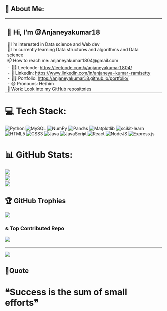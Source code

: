 <h2>💫 About Me:</h2>
<table>
  <tr>
    <td style="vertical-align: top; padding-right: 20px; max-width: 60%;">
      <h2>👋 Hi, I’m @Anjaneyakumar18</h2>
      👀 I’m interested in Data science and Web dev<br>
      🌱 I’m currently learning Data structures and algorithms and Data science<br>
      📫 How to reach me: anjaneyakumar1804@gmail.com<br>
      - 🧑‍💻 Leetcode: <a href="https://leetcode.com/u/anjaneyakumar1804/">https://leetcode.com/u/anjaneyakumar1804/</a><br>
      - 🔗 LinkedIn: <a href="https://www.linkedin.com/in/anjaneya-kumar-ramisetty">https://www.linkedin.com/in/anjaneya-kumar-ramisetty</a><br>
      - 👨‍💻 Portfolio: <a href="https://anjaneyakumar18.github.io/portfolio/">https://anjaneyakumar18.github.io/portfolio/</a><br>
      - 😄 Pronouns: He/him<br>
      📁 Work: Look into my GitHub repositories
    </td>
    <td style="vertical-align: top;">
      <div style="border-radius: 50%;>
      <img src="https://raw.githubusercontent.com/Anjaneyakumar18/portfolio/main/images/ak2.jpg" alt="Anjaneya Kumar" width="300" height="300" style="border-radius: 50%;" />
      </div>
    </td>
  </tr>
</table>




# 💻 Tech Stack:
![Python](https://img.shields.io/badge/python-3670A0?style=for-the-badge&logo=python&logoColor=ffdd54) ![MySQL](https://img.shields.io/badge/mysql-4479A1.svg?style=for-the-badge&logo=mysql&logoColor=white) ![NumPy](https://img.shields.io/badge/numpy-%23013243.svg?style=for-the-badge&logo=numpy&logoColor=white) ![Pandas](https://img.shields.io/badge/pandas-%23150458.svg?style=for-the-badge&logo=pandas&logoColor=white) ![Matplotlib](https://img.shields.io/badge/Matplotlib-%23ffffff.svg?style=for-the-badge&logo=Matplotlib&logoColor=black) ![scikit-learn](https://img.shields.io/badge/scikit--learn-%23F7931E.svg?style=for-the-badge&logo=scikit-learn&logoColor=white) ![HTML5](https://img.shields.io/badge/html5-%23E34F26.svg?style=for-the-badge&logo=html5&logoColor=white) ![CSS3](https://img.shields.io/badge/css3-%231572B6.svg?style=for-the-badge&logo=css3&logoColor=white) ![Java](https://img.shields.io/badge/java-%23ED8B00.svg?style=for-the-badge&logo=openjdk&logoColor=white) ![JavaScript](https://img.shields.io/badge/javascript-%23323330.svg?style=for-the-badge&logo=javascript&logoColor=%23F7DF1E) ![React](https://img.shields.io/badge/react-%2320232a.svg?style=for-the-badge&logo=react&logoColor=%2361DAFB) ![NodeJS](https://img.shields.io/badge/node.js-6DA55F?style=for-the-badge&logo=node.js&logoColor=white) ![Express.js](https://img.shields.io/badge/express.js-%23404d59.svg?style=for-the-badge&logo=express&logoColor=%2361DAFB)
# 📊 GitHub Stats:
![](https://github-readme-stats.vercel.app/api?username=Anjaneyakumar18&theme=shadow_green&hide_border=false&include_all_commits=false&count_private=false)<br/>
![](https://github-readme-streak-stats.herokuapp.com/?user=Anjaneyakumar18&theme=shadow_green&hide_border=false)<br/>
![](https://github-readme-stats.vercel.app/api/top-langs/?username=Anjaneyakumar18&theme=shadow_green&hide_border=false&include_all_commits=false&count_private=false&layout=compact)

## 🏆 GitHub Trophies
![](https://github-profile-trophy.vercel.app/?username=Anjaneyakumar18&theme=dark&no-frame=false&no-bg=true&margin-w=4)

### 🔝 Top Contributed Repo
![](https://github-contributor-stats.vercel.app/api?username=Anjaneyakumar18&limit=5&theme=shadow_green&combine_all_yearly_contributions=true)

---
[![](https://visitcount.itsvg.in/api?id=Anjaneyakumar18&icon=0&color=0)](https://visitcount.itsvg.in)

<!-- Proudly created with GPRM ( https://gprm.itsvg.in ) -->

## 🚩Quote
<h1>❝Success is the sum of small efforts❞</h1>
